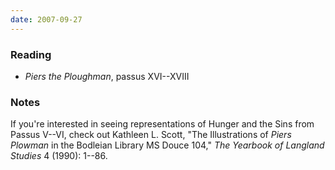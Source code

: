 ```yaml
---
date: 2007-09-27
---
```


### Reading

* <cite>Piers the Ploughman</cite>, passus XVI--XVIII

### Notes

If you're interested in seeing representations of Hunger and the Sins from Passus V--VI, check out Kathleen L. Scott, "The Illustrations of <cite>Piers Plowman</cite> in the Bodleian Library MS Douce 104," <cite>The Yearbook of Langland Studies</cite> 4 (1990): 1--86.
